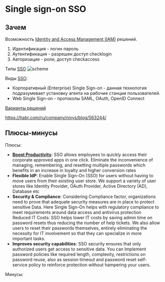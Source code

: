 # Single sign-on SSO

## Зачем

Возможность [Identity and Access Management (IAM)](system.class/iam.md) решений.

1. Идентификация - логин пароль
2. Аутентификация - разрешен доступ checklogin
3. Авторизация - роли, доступ checkaccess

Типы [SSO](https://habr.com/ru/company/nixys/blog/563244/)
![scheme](https://habrastorage.org/r/w1560/webt/yg/wc/c0/ygwcc0udngt3kwnzjzlp6h4q_is.png)

Виды [SSO](https://www.securitylab.ru/analytics/530059.php):

- Корпоративный (Enterprise) Single Sign-on - данная технология подразумевает установку агента на рабочие станции пользователей.
- Web Single Sign-on - протоколы SAML, OAuth, OpenID Connect

[Варианты решений](https://www.g2.com/categories/single-sign-on-sso)

https://habr.com/ru/company/nixys/blog/563244/

## Плюсы-минусы

Плюсы:

- **[Boost Productivity](https://www.drupal.org/docs/contributed-modules/saml-sp-single-sign-on-sso-saml-service-provider/drupal-sso)**: SSO allows employees to quickly access their corporate approved apps in one click. Eliminate the inconvenience of managing, remembering, and resetting multiple passwords which benefits in an increase in loyalty and higher conversion rates
- **Flexible IdP**: Enable Single Sign-On (SSO) for users without having to move users from their existing user store. We support a variety of user stores like Identity Provider, OAuth Provider, Active Directory (AD), Database etc
- **Security & Compliance**: Considering Compliance factor, organizations need to prove that adequate security measures are in place to protect sensitive Data. Here Single Sign-On helps with regulatory compliance to meet requirements around data access and antivirus protection
Reduced IT Costs: SSO helps lower IT costs by saving admin time on password resets thus reducing the number of help tickets. We also allow users to reset their passwords themselves, entirely eliminating the necessity for IT involvement so that they can specialize in more important tasks.
- **Improves security capabilities**: SSO security ensures that only authorized users get access to sensitive data. You can Implement password policies like required length, complexity, restrictions on password reuse, also as session timeout and password reset self-service policy to reinforce protection without hampering your users.

Минусы:

